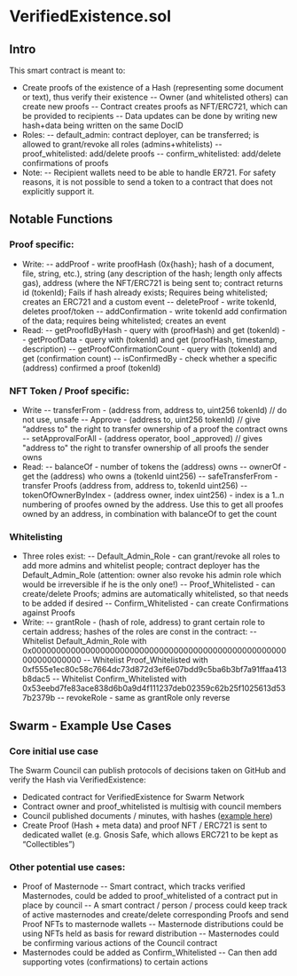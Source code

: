 # VerifiedExistence.sol

## Intro
This smart contract is meant to:
- Create proofs of the existence of a Hash (representing some document or text), thus verify their existence
-- Owner (and whitelisted others) can create new proofs
-- Contract creates proofs as NFT/ERC721, which can be provided to recipients
-- Data updates can be done by writing new hash+data being written on the same DocID
- Roles:
-- default_admin: contract deployer, can be transferred; is allowed to grant/revoke all roles (admins+whitelists)
-- proof_whitelisted: add/delete proofs
-- confirm_whitelisted: add/delete confirmations of proofs
- Note:
-- Recipient wallets need to be able to handle ER721. For safety reasons, it is not possible to send a token to a contract that does not explicitly support it.
    

  

## Notable Functions
###   Proof specific:
- Write:
-- addProof - write proofHash (0x{hash}; hash of a document, file, string, etc.), string (any description of the hash; length only affects gas), address (where the NFT/ERC721 is being sent to; contract returns id (tokenId); Fails if hash already exists; Requires being whitelisted; creates an ERC721 and a custom event
-- deleteProof - write tokenId, deletes proof/token
-- addConfirmation - write tokenId add confirmation of the data; requires being whitelisted; creates an event
- Read:
-- getProofIdByHash - query with (proofHash) and get (tokenId)
-- getProofData - query with (tokenId) and get (proofHash, timestamp, description)
-- getProofConfirmationCount - query with (tokenId) and get (confirmation count)
-- isConfirmedBy - check whether a specific (address) confirmed a proof (tokenId)
### NFT Token / Proof specific:
- Write
-- transferFrom - (address from, address to, uint256 tokenId) // do not use, unsafe
-- Approve - (address to, uint256 tokenId) // give “address to" the right to transfer ownership of a proof the contract owns
-- setApprovalForAll - (address operator, bool _approved) // gives "address to" the right to transfer ownership of all proofs the sender owns
- Read:
-- balanceOf - number of tokens the (address) owns
-- ownerOf - get the (address) who owns a (tokenId uint256)
-- safeTransferFrom - transfer Proofs (address from, address to, tokenId uint256)
-- tokenOfOwnerByIndex - (address owner, index uint256) - index is a 1..n numbering of proofes owned by the address. Use this to get all proofes owned by an address, in combination with balanceOf to get the count
### Whitelisting
- Three roles exist:
-- Default_Admin_Role - can grant/revoke all roles to add more admins and whitelist people; contract deployer has the Default_Admin_Role (attention: owner also revoke his admin role which would be irreversible if he is the only one!)
-- Proof_Whitelisted - can create/delete Proofs; admins are automatically whitelisted, so that needs to be added if desired
-- Confirm_Whitelisted - can create Confirmations against Proofs
- Write:
-- grantRole - (hash of role, address) to grant certain role to certain address; hashes of the roles are const in the contract:
-- Whitelist Default_Admin_Role with 0x0000000000000000000000000000000000000000000000000000000000000000
-- Whitelist Proof_Whitelisted with 0xf555e1ec80c58c7664dc73d872d3ef6e07bdd9c5ba6b3bf7a91ffaa413b8dac5
-- Whitelist Confirm_Whitelisted with 0x53eebd7fe83ace838d6b0a9d4f111237deb02359c62b25f1025613d537b2379b
-- revokeRole - same as grantRole only reverse

## Swarm - Example Use Cases
### Core initial use case
The Swarm Council can publish protocols of decisions taken on GitHub and verify the Hash via VerifiedExistence:
-   Dedicated contract for VerifiedExistence for Swarm Network
-   Contract owner and proof_whitelisted is multisig with council members
-   Council published documents / minutes, with hashes ([example here](https://raw.githubusercontent.com/swarmfund/swarm-network-governance/master/SCVs/SCV_1587031154_Decision%20regarding_April_Voting_Period.md))
-   Create Proof (Hash + meta data) and proof NFT / ERC721 is sent to dedicated wallet (e.g. Gnosis Safe, which allows ERC721 to be kept as “Collectibles”)

### Other potential use cases:
-   Proof of Masternode
-- Smart contract, which tracks verified Masternodes, could be added to proof_whitelisted of a contract put in place by council
-- A smart contract / person / process could keep track of active masternodes and create/delete corresponding Proofs and send Proof NFTs to masternode wallets
-- Masternode distributions could be using NFTs held as basis for reward distribution
-- Masternodes could be confirming various actions of the Council contract
-  Masternodes could be added as Confirm_Whitelisted
-- Can then add supporting votes (confirmations) to certain actions
